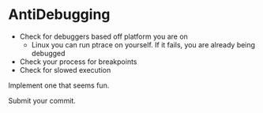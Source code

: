 # AntiDebugging
* Check for debuggers based off platform you are on
   * Linux you can run ptrace on yourself. If it fails, you are already being debugged
* Check your process for breakpoints
* Check for slowed execution


Implement one that seems fun.

Submit your commit.